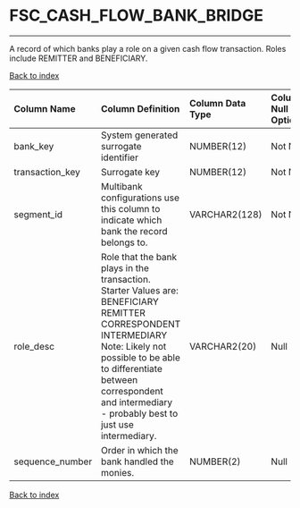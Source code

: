 # FSC_CASH_FLOW_BANK_BRIDGE

---

A record of which banks play a role on a given cash flow transaction.  Roles include REMITTER and BENEFICIARY.

[Back to index](./index.md)

| Column Name     | Column Definition                                                                                                                                                                                                                                       | Column Data Type   | Column Null Option   | PK   | FK   |
|:----------------|:--------------------------------------------------------------------------------------------------------------------------------------------------------------------------------------------------------------------------------------------------------|:-------------------|:---------------------|:-----|:-----|
| bank_key        | System generated surrogate identifier                                                                                                                                                                                                                   | NUMBER(12)         | Not Null             | No   | Yes  |
| transaction_key | Surrogate key                                                                                                                                                                                                                                           | NUMBER(12)         | Not Null             | No   | Yes  |
| segment_id      | Multibank configurations use this column to indicate which bank the record belongs to.                                                                                                                                                                  | VARCHAR2(128)      | Not Null             | No   | Yes  |
| role_desc       | Role that the bank plays in the transaction. Starter Values are: BENEFICIARY REMITTER CORRESPONDENT INTERMEDIARY Note: Likely not possible to be able to differentiate between correspondent and intermediary - probably best to just use intermediary. | VARCHAR2(20)       | Null                 | No   | No   |
| sequence_number | Order in which the bank handled the monies.                                                                                                                                                                                                             | NUMBER(2)          | Null                 | No   | No   |

[Back to index](./index.md)